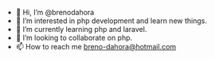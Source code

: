 - 👋 Hi, I’m @brenodahora
- 👀 I’m interested in php development and learn new things.
- 🌱 I’m currently learning php and laravel.
- 💞️ I’m looking to collaborate on php.
- 📫 How to reach me breno-dahora@hotmail.com

<!---
bdahora21/bdahora21 is a ✨ special ✨ repository because its `README.md` (this file) appears on your GitHub profile.
You can click the Preview link to take a look at your changes.
--->
